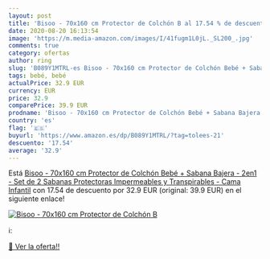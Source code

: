 ```yaml
---
layout: post
title: 'Bisoo - 70x160 cm Protector de Colchón B al 17.54 % de descuento'
date: 2020-08-20 16:13:54
image: 'https://m.media-amazon.com/images/I/41fugm1L0jL._SL200_.jpg'
comments: true
category: ofertas
author: ring
slug: 'B089Y1MTRL-es Bisoo - 70x160 cm Protector de Colchón Bebé + Sabana...'
tags: bebé, bebé
actualPrice: 32.9 EUR
currency: EUR
price: 32.9
comparePrice: 39.9 EUR
prodname: 'Bisoo - 70x160 cm Protector de Colchón Bebé + Sabana Bajera - 2en1 - Set de 2 Sabanas Protectoras Impermeables y Transpirables - Cama Infantil'
country: 'es'
flag: '🇪🇸'
buyurl: 'https://www.amazon.es/dp/B089Y1MTRL/?tag=tolees-21'
descuento: '17.54'
average: '32.9'
---
```


Está [Bisoo - 70x160 cm Protector de Colchón Bebé + Sabana Bajera - 2en1 - Set de 2 Sabanas Protectoras Impermeables y Transpirables - Cama Infantil](https://www.amazon.es/dp/B089Y1MTRL/?tag=tolees-21) con 17.54 de descuento por 32.9 EUR (original: 39.9 EUR) en el siguiente enlace!

[![Bisoo - 70x160 cm Protector de Colchón B](https://m.media-amazon.com/images/I/41fugm1L0jL._SL200_.jpg)](https://www.amazon.es/dp/B089Y1MTRL/?tag=tolees-21)

ℹ️:


[🛒 Ver la oferta!!](https://www.amazon.es/dp/B089Y1MTRL/?tag=tolees-21)
